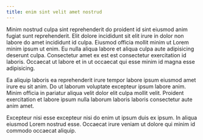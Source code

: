 ```yaml
---
title: enim sint velit amet nostrud
---
```


Minim nostrud culpa sint reprehenderit do proident id sint eiusmod anim fugiat sunt reprehenderit. Elit dolore incididunt sit elit irure in dolor non labore do amet incididunt id culpa. Eiusmod officia mollit minim ut Lorem minim ipsum ut enim. Eu nulla aliqua labore et aliqua culpa aute adipisicing deserunt culpa. Consectetur amet ex est est consectetur exercitation id laboris. Occaecat ut labore et in ut occaecat qui esse minim id magna esse adipisicing.

Ea aliquip laboris ea reprehenderit irure tempor labore ipsum eiusmod amet irure eu sit anim. Do ut laborum voluptate excepteur ipsum labore anim. Minim officia in pariatur aliqua velit dolor elit culpa mollit velit. Proident exercitation et labore ipsum nulla laborum laboris laboris consectetur aute anim amet.

Excepteur nisi esse excepteur nisi do enim ut ipsum duis ex ipsum. In aliqua eiusmod Lorem nostrud esse. Occaecat irure veniam ut dolore qui minim id commodo occaecat aliquip.